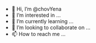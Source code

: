 - 👋 Hi, I’m @chovYena
- 👀 I’m interested in ...
- 🌱 I’m currently learning ...
- 💞️ I’m looking to collaborate on ...
- 📫 How to reach me ...

<!---
chovYena/chovYena is a ✨ special ✨ repository because its `README.md` (this file) appears on your GitHub profile.
You can click the Preview link to take a look at your changes.
--->
